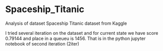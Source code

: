 # Spaceship_Titanic
Analysis of dataset Spaceship Titanic dataset from Kaggle 

I tried several iteration on the dataset and for current state we have score 0.79144
and place in a queueu is 1456. That is in the python jupyter notebook
of second iteration (2iter)

